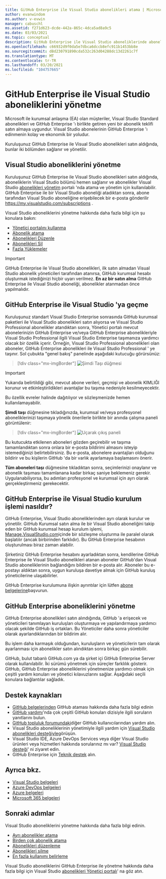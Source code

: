 ```yaml
---
title: GitHub Enterprise ile Visual Studio abonelikleri atama | Microsoft Docs
author: evanwindom
ms.author: v-evwin
manager: cabuschl
ms.assetid: f271d623-dcde-442a-865c-4dca5ad8a9c5
ms.date: 03/03/2021
ms.topic: conceptual
description: GitHub Enterprise ile Visual Studio aboneliklerinde abonelikleri yönetme
ms.openlocfilehash: c66932d9f0da5e7dbca6dccb8efc911b1453bb8e
ms.sourcegitcommit: d8d230791890cda532c263d04288dc13d2261c7f
ms.translationtype: MT
ms.contentlocale: tr-TR
ms.lasthandoff: 03/20/2021
ms.locfileid: "104757665"
---
```

# <a name="manage-visual-studio-subscriptions-with-github-enterprise"></a>GitHub Enterprise ile Visual Studio aboneliklerini yönetme
Microsoft ile kurumsal anlaşma (EA) olan müşteriler, Visual Studio Standard abonelikleri ve GitHub Enterprise 'ı birlikte getiren yeni bir abonelik teklifi satın almaya uygundur. Visual Studio abonelerinin GitHub Enterprise 'ı edinmenin kolay ve ekonomik bir yoludur. 

Kuruluşunuz GitHub Enterprise ile Visual Studio abonelikleri satın aldığında, bunlar iki bölümden sağlanır ve yönetilir.

## <a name="manage-visual-studio-subscriptions"></a>Visual Studio aboneliklerini yönetme
Kuruluşunuz GitHub Enterprise ile Visual Studio abonelikleri satın aldığında, aboneliklerin Visual Studio bölümü hemen sağlanır ve abonelikler Visual Studio [abonelikleri yönetim](https://manage.visualstudio.com) portalı 'nda atama ve yönetim için kullanılabilir. GitHub Enterprise ile bir Visual Studio aboneliği atadıktan sonra, abone tarafından Visual Studio aboneliğine erişebilecek bir e-posta gönderilir <https://my.visualstudio.com/subscriptions> .

Visual Studio aboneliklerini yönetme hakkında daha fazla bilgi için şu konulara bakın:
- [Yönetici portalını kullanma](using-admin-portal.md)
- [Abonelik atama](assign-license.md)
- [Abonelikleri Düzenle](edit-license.md)
- [Abonelikleri Sil](delete-license.md)
- [Fazla Yüklemeler](handle-overclaimed-license.md)

> [!Important]
> GitHub Enterprise ile Visual Studio abonelikleri, ilk satın almadan Visual Studio abonelik yöneticileri tarafından atanırsa, GitHub kurumsal hesabı oluşturmak istediğinizi hiçbir uyarı verilmez.  **En az bir satın alma** GitHub Enterprise ile Visual Studio aboneliği, abonelikler atanmadan önce yapılmalıdır.

## <a name="moving-to-visual-studio-with-github-enterprise"></a>GitHub Enterprise ile Visual Studio 'ya geçme
Kuruluşunuz standart Visual Studio Enterprise sonrasında GitHub kurumsal paketleri ile Visual Studio abonelikleri satın alıyorsa ve Visual Studio Professional abonelikler atandıktan sonra, Yönetici portalı mevcut abonelerinizin GitHub Enterprise ve/veya GitHub Enterprise abonelikleriyle Visual Studio Professional ilgili Visual Studio Enterprise taşımanıza yardımcı olacak bir özellik içerir.  Örneğin, Visual Studio Professional abonelikleri olan aboneler, GitHub Enterprise abonelikleri ile Visual Studio Professional ' ye taşınır. Sol çubukta "genel bakış" panelinde aşağıdaki kutucuğu görürsünüz:

   > [!div class="mx-imgBorder"]
   > ![Şimdi Taşı düğmesi](_img/assign-github/move-now.png "GitHub Enterprise abonelikleriyle abonelikleri Visual Studio 'ya yükseltmek için ' Şimdi taşı ' düğmesine tıklayın")

> [!IMPORTANT]
> Yukarıda belirtildiği gibi, mevcut abone verileri, geçmişi ve abonelik KIMLIĞI korunur ve etkinleştirildikleri avantajlar bu taşıma nedeniyle kesilmeyecektir.  
>
> Bu özellik evreler halinde dağıtılıyor ve sözleşmenizde hemen kullanılamayabilir.

**Şimdi taşı** düğmesine tıkladığınızda, kurumsal ve/veya profesyonel aboneliklerinizi taşımaya yönelik önerilerle birlikte bir anında çalışma paneli görüntülenir:

   > [!div class="mx-imgBorder"]
   > ![Uçarak çıkış paneli](_img/assign-github/fly-out.png)

Bu kutucukta etkilenen aboneleri gözden geçirebilir ve taşıma tamamlandıktan sonra onlara bir e-posta bildirimi almasını isteyip istemediğinizi belirtebilirsiniz.  Bu e-posta, abonelere avantajları olduğunu bildirir ve bu kişilerin GitHub 'da bir varlık ayarlamaya başlamasını önerir.  

**Tüm aboneleri taşı** düğmesine tıkladıktan sonra, seçimlerinizi onaylanır ve abonelik taşıması tamamlanana kadar birkaç saniye beklemeniz gerekir.  Uygulanabiliyorsa, bu adımları profesyonel ve kurumsal için ayrı olarak gerçekleştirmeniz gerekecektir.  


## <a name="what-is-the-visual-studio-with-github-enterprise-setup-process"></a>GitHub Enterprise ile Visual Studio kurulum işlemi nasıldır?
GitHub Enterprise, Visual Studio aboneliklerinden ayrı olarak kurulur ve yönetilir. GitHub Kurumsal satın alma ile bir Visual Studio aboneliğini takip eden bir GitHub kurumsal hesap kurulum işlemi, [Manage.VisualStudio.com](https://manage.visualstudio.com)içinde bir sözleşme oluşturma ile paralel olarak başlatılır (ancak birbirinden farklıdır). Bu GitHub Enterprise hesabının oluşturulması biraz zaman alabilir. 

Şirketiniz GitHub Enterprise hesabını ayarladıktan sonra, kendilerine GitHub Enterprise ile Visual Studio abonelikleri atanan aboneler GitHub'dan Visual Studio aboneliklerinin bağlandığını bildiren bir e-posta alır. Aboneler bu e-postayı aldıktan sonra, uygun kuruluşa davetiye almak için GitHub kuruluş yöneticilerine ulaşabilirler.

GitHub Enterprise kurulumuna ilişkin ayrıntılar için lütfen [abone belgelerine](access-github.md)başvurun.   

## <a name="manage-github-enterprise-subscriptions"></a>GitHub Enterprise aboneliklerini yönetme
GitHub Enterprise abonelikleri satın alındığında, GitHub 'a erişecek ve yöneticileri tanımlayan kuruluşları oluşturmaya ve yapılandırmaya yardımcı olacak şekilde GitHub iş ortakları.  Bu Yöneticiler daha sonra yöneticiler olarak ayarlandıklarından bir bildirim alır.  

Bu işlem daha karmaşık olduğundan, kuruluşların ve yöneticilerin tam olarak ayarlanması için abonelikler satın alındıktan sonra birkaç gün sürebilir.

GitHub, bulut tabanlı GitHub.com ya da şirket içi GitHub Enterprise Server olarak kullanılabilir.  İki sürümü yönetmek için süreçler farklılık gösterir.  GitHub, GitHub Enterprise aboneliklerini yönetmenize yardımcı olmak için çeşitli yardım konuları ve yönetici kılavuzlarını sağlar.  Aşağıdaki seçili konulara bağlantılar sağladık.  

## <a name="support-resources"></a>Destek kaynakları
- [GitHub belgelerinden](https://docs.github.com/en/github/setting-up-and-managing-your-enterprise-account/managing-licenses-for-the-github-enterprise-and-visual-studio-bundle) GitHub ataması hakkında daha fazla bilgi edinin
- [GitHub yardımı](https://help.github.com/en)'nda çok çeşitli GitHub konuları dizisiyle ilgili soruların yanıtlarını bulun.
- [GitHub topluluk forumundaki](https://github.community/)diğer GitHub kullanıcılarından yardım alın.
- Visual Studio aboneliklerinin yönetimiyle ilgili yardım için [Visual Studio abonelikleri desteğiyle](https://aka.ms/vsadminhelp)görüşün.
- Visual Studio IDE, Azure DevOps Services veya diğer Visual Studio ürünleri veya hizmetleri hakkında sorularınız mı var?  [Visual Studio desteği](https://visualstudio.microsoft.com/support/)' ni ziyaret edin.
- GitHub Enterprise için [Teknik destek](https://support.microsoft.com/supportforbusiness/productselection?sapId=b77fe80f-5417-80bd-4b2a-275cf0018c24) alın.   

## <a name="see-also"></a>Ayrıca bkz.
- [Visual Studio belgeleri](/visualstudio/)
- [Azure DevOps belgeleri](/azure/devops/)
- [Azure belgeleri](/azure/)
- [Microsoft 365 belgeleri](/microsoft-365/)

## <a name="next-steps"></a>Sonraki adımlar
Visual Studio aboneliklerini yönetme hakkında daha fazla bilgi edinin.
- [Ayrı abonelikler atama](assign-license.md)
- [Birden çok abonelik atama](assign-license-bulk.md)
- [Abonelikleri düzenleme](edit-license.md)
- [Abonelikleri silme](delete-license.md)
- [En fazla kullanımı belirleme](maximum-usage.md)

Visual Studio aboneliklerini GitHub Enterprise ile yönetme hakkında daha fazla bilgi için Visual Studio [abonelikleri Yönetici portalı](https://visualstudio.microsoft.com/subscriptions-administration/)' na göz atın.